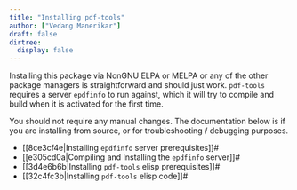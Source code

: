 ```yaml
---
title: "Installing pdf-tools"
author: ["Vedang Manerikar"]
draft: false
dirtree:
  display: false
---
```


Installing this package via NonGNU ELPA or MELPA or any of the other package managers is straightforward and should just work.
`pdf-tools` requires a server `epdfinfo` to run against, which it will try to compile and build when it is activated for the first time.

You should not require any manual changes. The documentation below is if you are installing from source, or for troubleshooting / debugging purposes.

-   [[8ce3cf4e|Installing `epdfinfo` server prerequisites]]#
-   [[e305cd0a|Compiling and Installing the `epdfinfo` server]]#
-   [[3d4e6b6b|Installing `pdf-tools` elisp prerequisites]]#
-   [[32c4fc3b|Installing `pdf-tools` elisp code]]#
